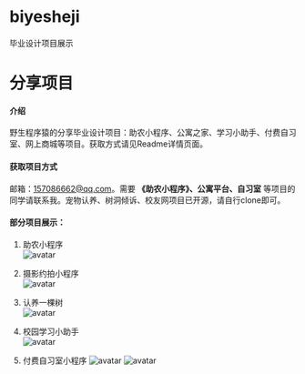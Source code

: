 # biyesheji
毕业设计项目展示

# 分享项目

#### 介绍
野生程序猿的分享毕业设计项目：助农小程序、公寓之家、学习小助手、付费自习室、网上商城等项目。获取方式请见Readme详情页面。

#### 获取项目方式
邮箱：157086662@qq.com。需要 **《助农小程序》、公寓平台、自习室** 等项目的同学请联系我。宠物认养、树洞倾诉、校友网项目已开源，请自行clone即可。

#### 部分项目展示：
1. 助农小程序  
![avatar](zsnc.jpg)

2. 摄影约拍小程序  
![avatar](syyp.jpg)

3. 认养一棵树  
![avatar](ryyks.jpg)

4. 校园学习小助手  
![avatar](xxzs.jpg)

5. 付费自习室小程序
![avatar](ffzxs.jpg)
![avatar](ffzxs2.png)
